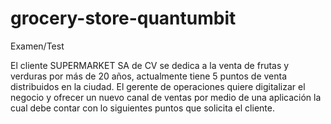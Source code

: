 # grocery-store-quantumbit
Examen/Test 

El cliente SUPERMARKET SA de CV se dedica a la venta de frutas y verduras por más de 20 años, actualmente tiene 5 puntos de venta distribuidos en la ciudad. El gerente de operaciones quiere digitalizar el negocio y ofrecer un nuevo canal de ventas por medio de una aplicación la cual debe contar con lo siguientes puntos que solicita el cliente.
